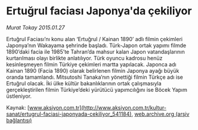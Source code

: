 # Ertuğrul faciası Japonya'da çekiliyor

*Murat Tokay 2015.01.27*

<div class="pNewsDetailMainContent" itemprop="articleBody">
 <p>
  Ertuğrul Faciası’nı konu alan ‘Ertuğrul / Kainan 1890’ adlı filmin çekimleri Japonya’nın Wakayama şehrinde başladı. Türk-Japon ortak yapımı filmde 1890’daki facia ile 1985’te Tahran’da mahsur kalan Japon vatandaşlarının kurtarılması olayı birlikte anlatılıyor. Türk oyuncu kadrosu henüz kesinleşmeyen filmin Türkiye çekimleri martta yapılacak. Japonca adı Kainan 1890 (Facia 1890) olarak belirlenen filmin Japonya ayağı büyük oranda tamamlandı. Mitsutoshi Tanaka’nın yönettiği filmin Türkçe adı ise Ertuğrul olacak. İki ülke kültür bakanlıklarının ortak çalışmasıyla gerçekleştirilen filmin Türkiye’deki yürütücü yapımcılığını ise Böcek Yapım üstleniyor.
 </p>
</div>


Kaynak: [www.aksiyon.com.tr](http://www.aksiyon.com.tr/kultur-sanat/ertugrul-faciasi-japonyada-cekiliyor_541184), [web.archive.org (arşiv bağlantısı)](http://web.archive.org/web/20150728023730/http://www.aksiyon.com.tr/kultur-sanat/ertugrul-faciasi-japonyada-cekiliyor_541184)

